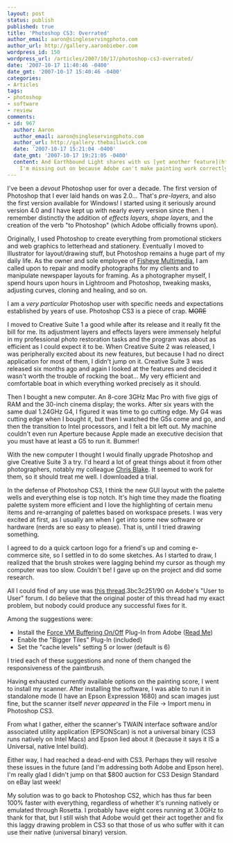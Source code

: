 ```yaml
---
layout: post
status: publish
published: true
title: 'Photoshop CS3: Overrated'
author_email: aaron@singleservingphoto.com
author_url: http://gallery.aaronbieber.com
wordpress_id: 150
wordpress_url: /articles/2007/10/17/photoshop-cs3-overrated/
date: '2007-10-17 11:40:46 -0400'
date_gmt: '2007-10-17 15:40:46 -0400'
categories:
- Articles
tags:
- photoshop
- software
- review
comments:
- id: 967
  author: Aaron
  author_email: aaron@singleservingphoto.com
  author_url: http://gallery.thebailiwick.com
  date: '2007-10-17 15:21:04 -0400'
  date_gmt: '2007-10-17 19:21:05 -0400'
  content: And Earthbound Light shares with us [yet another feature](http://www.earthboundlight.com/phototips/brightness-contrast-photoshop-cs3.html)
    I'm missing out on because Adobe can't make painting work correctly in CS3.
---
```

I've been a *devout* Photoshop user for over a decade. The first
version of Photoshop that I ever laid hands on was 2.0... That's
_pre-layers_, and also the first version available for Windows! I
started using it seriously around version 4.0 and I have kept up with
nearly every version since then. I remember distinctly the addition of
_effects layers_, _shape layers_, and the creation of the verb "to
Photoshop" (which Adobe officially frowns upon).

Originally, I used Photoshop to create everything from promotional
stickers and web graphics to letterhead and stationery. Eventually I
moved to Illustrator for layout/drawing stuff, but Photoshop remains a
huge part of my daily life. As the owner and sole employee of [Fisheye
Multimedia](http://www.fisheyemultimedia.com), I am called upon to repair
and modify photographs for my clients and to manipulate newspaper
layouts for framing. As a photographer myself, I spend hours upon hours
in Lightroom and Photoshop, tweaking masks, adjusting curves, cloning
and healing, and so on.

I am a _very particular_ Photoshop user with specific needs and
expectations established by years of use. Photoshop CS3 is a piece of
crap. ~~MORE~~

I moved to Creative Suite 1 a good while after its release and it really
fit the bill for me. Its adjustment layers and effects layers were
immensely helpful in my professional photo restoration tasks and the
program was about as efficient as I could expect it to be. When Creative
Suite 2 was released, I was peripherally excited about its new features,
but because I had no direct application for most of them, I didn't jump
on it. Creative Suite 3 was released six months ago and again I looked
at the features and decided it wasn't worth the trouble of rocking the
boat... My very efficient and comfortable boat in which everything
worked precisely as it should.

Then I bought a new computer. An 8-core 3GHz Mac Pro with five gigs of
RAM and the 30-inch cinema display; the works. After six years with the
same dual 1.24GHz G4, I figured it was time to go cutting edge. My G4
was cutting edge when I bought it, but then I watched the G5s come and
go, and then the transition to Intel processors, and I felt a bit left
out. My machine couldn't even run Aperture because Apple made an
executive decision that you must have at least a G5 to run it. Bummer!

With the new computer I thought I would finally upgrade Photoshop and
give Creative Suite 3 a try. I'd heard a lot of great things about it
from other photographers, notably my colleague [Chris
Blake](http://www.curiouslens.com). It seemed to work for them, so it
should treat me well. I downloaded a trial.

In the defense of Photoshop CS3, I think the new GUI layout with the
palette wells and everything else is top notch. It's high time they made
the floating palette system more efficient and I love the highlighting
of certain menu items and re-arranging of palettes based on workspace
presets. I was very excited at first, as I usually am when I get into
some new software or hardware (nerds are so easy to please). That is,
until I tried drawing something.

I agreed to do a quick cartoon logo for a friend's up and coming
e-commerce site, so I settled in to do some sketches. As I started to
draw, I realized that the brush strokes were lagging behind my cursor as
though my computer was too slow. Couldn't be! I gave up on the project
and did some research.

All I could find of any use was [this
thread](http://forum.adobe.com/webx?14@@).3bc3c251/90 on Adobe's "User to
User" forum. I do believe that the original poster of this thread had my
exact problem, but nobody could produce any successful fixes for it.

Among the suggestions were:

* Install the [Force VM Buffering
On/Off](http://www.adobe.com/support/downloads/detail.jsp?ftpID=3623)
Plug-In from Adobe ([Read
Me](http://www.adobe.com/special/photoshop/vm_buffering/vm_buffering_optional_extensions_ReadMe.html))
 * Enable the "Bigger Tiles" Plug-In (included)
 * Set the "cache levels" setting 5 or lower (default is 6)

I tried each of these suggestions and none of them changed the
responsiveness of the paintbrush.

Having exhausted currently available options on the painting score, I
went to install my scanner. After installing the software, I was able to
run it in standalone mode (I have an Epson Expression 1680) and scan
images just fine, but the scanner itself _never appeared_ in the File
-&gt; Import menu in Photoshop CS3.

From what I gather, either the scanner's TWAIN interface software and/or
associated utility application (EPSONScan) is not a universal binary
(CS3 runs natively on Intel Macs) and Epson lied about it (because it
says it IS a Universal, native Intel build).

Either way, I had reached a dead-end with CS3. Perhaps they will resolve
these issues in the future (and I'm addressing both Adobe and Epson
here). I'm really glad I didn't jump on that \$800 auction for CS3
Design Standard on eBay last week!

My solution was to go back to Photoshop CS2, which has thus far been
100% faster with everything, regardless of whether it's running natively
or emulated through Rosetta. I probably have eight cores running at
3.0GHz to thank for that, but I still wish that Adobe would get their
act together and fix this laggy drawing problem in CS3 so that those of
us who suffer with it can use their native (universal binary) version.
